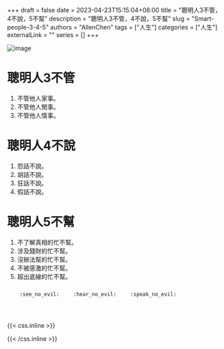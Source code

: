 +++ 
draft = false
date = 2023-04-23T15:15:04+08:00
title = "聰明人3不管，4不說，5不幫"
description = "聰明人3不管，4不說，5不幫"
slug = "Smart-people-3-4-5"
authors = "AllenChen"
tags = ["人生"]
categories = ["人生"]
externalLink = ""
series = []
+++

![image](/images/post/A-rabbit-saying-No-and-talking-a-friend-with-big-blue-eyes-with-Van-Gogh-style.jpeg)

# 聰明人3不管
1. 不管他人家事。
2. 不管他人閒事。
3. 不管他人情事。
# 聰明人4不說
1. 怨話不說。
2. 胡話不說。
3. 狂話不說。
4. 假話不說。
# 聰明人5不幫
1. 不了解真相的忙不幫。
2. 涉及錢財的忙不幫。
3. 沒辦法幫的忙不幫。
4. 不被感激的忙不幫。
5. 超出底線的忙不幫。

<p><span class="nowrap"><span class="emojify">🙈</span> <code>:see_no_evil:</code></span>  <span class="nowrap"><span class="emojify">🙉</span> <code>:hear_no_evil:</code></span>  <span class="nowrap"><span class="emojify">🙊</span> <code>:speak_no_evil:</code></span></p>
<br>
    

{{< css.inline >}}
<style>
.emojify {
	font-family: Apple Color Emoji, Segoe UI Emoji, NotoColorEmoji, Segoe UI Symbol, Android Emoji, EmojiSymbols;
	font-size: 2rem;
	vertical-align: middle;
}
@media screen and (max-width:650px) {
  .nowrap {
    display: block;
    margin: 25px 0;
  }
}
</style>
{{< /css.inline >}}
